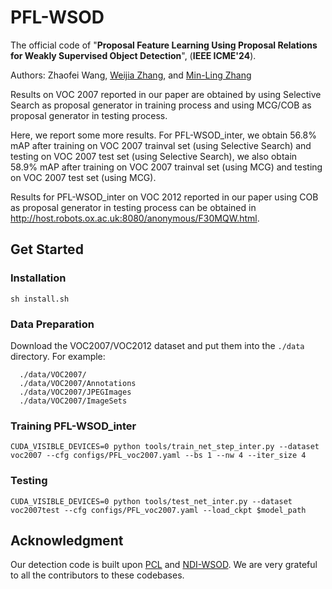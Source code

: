 # PFL-WSOD
The official code of "**Proposal Feature Learning Using Proposal Relations for Weakly Supervised Object Detection**", (**IEEE ICME'24**). 

Authors: Zhaofei Wang, [Weijia Zhang](https://www.weijiazhangxh.com/), and [Min-Ling Zhang](http://palm.seu.edu.cn/zhangml/)

Results on VOC 2007 reported in our paper are obtained by using Selective Search as proposal generator in training process and using MCG/COB as proposal generator in testing process. 

Here, we report some more results. For PFL-WSOD_inter, we obtain 56.8% mAP after training on VOC 2007 trainval set (using Selective Search) and testing on VOC 2007 test set (using Selective Search), we also obtain 58.9% mAP after training on VOC 2007 trainval set (using MCG) and testing on VOC 2007 test set (using MCG).

Results for PFL-WSOD_inter on VOC 2012 reported in our paper using COB as proposal generator in testing process can be obtained in http://host.robots.ox.ac.uk:8080/anonymous/F30MQW.html.

## Get Started
### Installation
```Shell
sh install.sh
```
### Data Preparation
Download the VOC2007/VOC2012 dataset and put them into the `./data` directory. For example:
```Shell
  ./data/VOC2007/                           
  ./data/VOC2007/Annotations
  ./data/VOC2007/JPEGImages
  ./data/VOC2007/ImageSets    
```
### Training PFL-WSOD_inter
```Shell
CUDA_VISIBLE_DEVICES=0 python tools/train_net_step_inter.py --dataset voc2007 --cfg configs/PFL_voc2007.yaml --bs 1 --nw 4 --iter_size 4
```
### Testing
```Shell
CUDA_VISIBLE_DEVICES=0 python tools/test_net_inter.py --dataset voc2007test --cfg configs/PFL_voc2007.yaml --load_ckpt $model_path
```
## Acknowledgment
Our detection code is built upon [PCL](https://github.com/ppengtang/pcl.pytorch) and [NDI-WSOD](hhttps://github.com/GC-WSL/NDI). We are very grateful to all the contributors to these codebases.